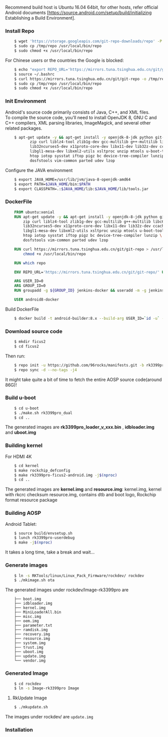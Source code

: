 Recommend build host is Ubuntu 16.04 64bit, for other hosts, refer official Android documents [https://source.android.com/setup/build/initializing Establishing a Build Environment].

### Install Repo
```bash
    $ wget 'https://storage.googleapis.com/git-repo-downloads/repo' -P /tmp/
    $ sudo cp /tmp/repo /usr/local/bin/repo
    $ sudo chmod +x /usr/local/bin/repo
```

For Chinese users or the countries the Google is blocked:

```bash
    $ echo "export REPO_URL='https://mirrors.tuna.tsinghua.edu.cn/git/git-repo/'" >> ~/.bashrc
    $ source ~/.bashrc
    $ curl https://mirrors.tuna.tsinghua.edu.cn/git/git-repo -o /tmp/repo
    $ sudo cp /tmp/repo /usr/local/bin/repo
    $ sudo chmod +x /usr/local/bin/repo
```

### Init Environment
Android's source code primarily consists of Java, C++, and XML files.<br>
To compile the source code, you'll need to install OpenJDK 8, GNU C and C++ compilers, XML parsing libraries, ImageMagick, and several other related packages.
```bash
    $ apt-get update -y && apt-get install -y openjdk-8-jdk python git-core gnupg flex bison gperf build-essential \
           zip curl liblz4-tool zlib1g-dev gcc-multilib g++-multilib libc6-dev-i386 \
           lib32ncurses5-dev x11proto-core-dev libx11-dev lib32z-dev ccache \
           libgl1-mesa-dev libxml2-utils xsltproc unzip mtools u-boot-tools \
           htop iotop sysstat iftop pigz bc device-tree-compiler lunzip \
           dosfstools vim-common parted udev lzop
```
Configure the JAVA environment
```bash
    $ export JAVA_HOME=/usr/lib/jvm/java-8-openjdk-amd64
    $ export PATH=$JAVA_HOME/bin:$PATH
    $ export CLASSPATH=.:$JAVA_HOME/lib:$JAVA_HOME/lib/tools.jar
```

### DockerFile
```dockerfile
    FROM ubuntu:xenial
    RUN apt-get update -y && apt-get install -y openjdk-8-jdk python git-core gnupg flex bison gperf build-essential \
        zip curl liblz4-tool zlib1g-dev gcc-multilib g++-multilib libc6-dev-i386 \
        lib32ncurses5-dev x11proto-core-dev libx11-dev lib32z-dev ccache \
        libgl1-mesa-dev libxml2-utils xsltproc unzip mtools u-boot-tools \
        htop iotop sysstat iftop pigz bc device-tree-compiler lunzip \
        dosfstools vim-common parted udev lzop

    RUN curl https://mirrors.tuna.tsinghua.edu.cn/git/git-repo > /usr/local/bin/repo && \
        chmod +x /usr/local/bin/repo

    RUN which repo

    ENV REPO_URL='https://mirrors.tuna.tsinghua.edu.cn/git/git-repo/' USER=android8-docker

    ARG USER_ID=0
    ARG GROUP_ID=0
    RUN groupadd -g ${GROUP_ID} jenkins-docker && useradd -m -g jenkins-docker -u ${USER_ID} android8-docker

    USER android8-docker

```
Build DockerFile
```bash
    $ docker build -t android-builder:8.x --build-arg USER_ID=`id -u` --build-arg GROUP_ID=`id -g` $(which-dir-dockerfile-in)
```

### Download source code
```bash
    $ mkdir ficus2
    $ cd ficus2
```
Then run:
```bash
    $ repo init -u https://github.com/96rocks/manifests.git -b rk3399pro-android-8.1 -m rk3399pro-rk-vendor-release.xml
    $ repo sync -d --no-tags -j4
```
It might take quite a bit of time to fetch the entire AOSP source code(around 86G)!

### Build u-boot
```bash
    $ cd u-boot
    $ ./make.sh rk3399pro_dual
    $ cd ..
```
The generated images are **rk3399pro_loader_v_xxx.bin** , **idbloader.img** and **uboot.img**

### Building kernel
For HDMI 4K  
```bash
    $ cd kernel
    $ make rockchip_defconfig
    $ make rk3399pro-ficus2-android.img -j$(nproc)
    $ cd ..
```

The generated images are **kernel.img** and **resource.img**:
kernel.img, kernel with rkcrc checksum
resource.img, contains dtb and boot logo, Rockchip format resource package

### Building AOSP
Android Tablet:
```bash
    $ source build/envsetup.sh
    $ lunch rk3399pro-userdebug
    $ make -j$(nproc)
```
It takes a long time, take a break and wait...

### Generate  images
```bash
    $ ln -s RKTools/linux/Linux_Pack_Firmware/rockdev/ rockdev
    $ ./mkimage.sh ota
```

The generated images under rockdev/Image-rk3399pro are
```
    ├── boot.img
    ├── idbloader.img
    ├── kernel.img
    ├── MiniLoaderAll.bin
    ├── misc.img
    ├── oem.img
    ├── parameter.txt
    ├── ramdisk.img
    ├── recovery.img
    ├── resource.img
    ├── system.img
    ├── trust.img
    ├── uboot.img
    ├── update.img
    └── vendor.img
```

### Generated Image
```bash
    $ cd rockdev
    $ ln -s Image-rk3399pro Image
```

1. RkUpdate Image
```bash
    $ ./mkupdate.sh
```
The images under rockdev/ are `update.img`

### Installation

